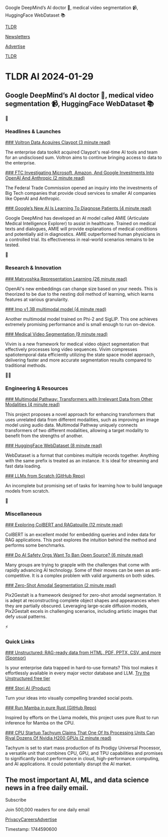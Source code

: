Google DeepMind’s AI doctor 🏥, medical video segmentation 📹, HuggingFace WebDataset 📚

[TLDR](/)

[Newsletters](/newsletters)

[Advertise](https://advertise.tldr.tech/)

[TLDR](/)

# TLDR AI 2024-01-29

## Google DeepMind’s AI doctor 🏥, medical video segmentation 📹, HuggingFace WebDataset 📚

🚀

### Headlines & Launches

[### Voltron Data Acquires Claypot (3 minute read)](https://venturebeat.com/data-infrastructure/exclusive-voltron-data-acquires-claypot-to-unlock-real-time-ai-with-modular-data-systems/?utm_source=tldrai)

The enterprise data toolkit acquired Claypot's real-time AI tools and team for an undisclosed sum. Voltron aims to continue bringing access to data to the enterprise.

[### FTC Investigating Microsoft, Amazon, And Google Investments Into OpenAI And Anthropic (2 minute read)](https://www.theverge.com/2024/1/25/24050693/ftc-investigating-microsoft-amazon-google-investments-openai-anthropic?utm_source=tldrai)

The Federal Trade Commission opened an inquiry into the investments of Big Tech companies that provide cloud services to smaller AI companies like OpenAI and Anthropic.

[### Google’s New AI Is Learning To Diagnose Patients (4 minute read)](https://spectrum.ieee.org/ai-doctor?utm_source=tldrai)

Google DeepMind has developed an AI model called AMIE (Articulate Medical Intelligence Explorer) to assist in healthcare. Trained on medical texts and dialogues, AMIE will provide explanations of medical conditions and potentially aid in diagnostics. AMIE outperformed human physicians in a controlled trial. Its effectiveness in real-world scenarios remains to be tested.

🧠

### Research & Innovation

[### Matryoshka Representation Learning (26 minute read)](https://arxiv.org/abs/2205.13147?utm_source=tldrai)

OpenAI's new embeddings can change size based on your needs. This is theorized to be due to the nesting doll method of learning, which learns features at various granularity.

[### Imp v1 3B multimodal model (4 minute read)](https://huggingface.co/MILVLG/imp-v1-3b?utm_source=tldrai)

Another multimodal model trained on Phi-2 and SigLIP. This one achieves extremely promising performance and is small enough to run on-device.

[### Medical Video Segmentation (9 minute read)](https://arxiv.org/abs/2401.14168v1?utm_source=tldrai)

Vivim is a new framework for medical video object segmentation that effectively processes long video sequences. Vivim compresses spatiotemporal data efficiently utilizing the state space model approach, delivering faster and more accurate segmentation results compared to traditional methods.

👨‍💻

### Engineering & Resources

[### Multimodal Pathway: Transformers with Irrelevant Data from Other Modalities (4 minute read)](https://ailab-cvc.github.io/M2PT/?utm_source=tldrai)

This project proposes a novel approach for enhancing transformers that uses unrelated data from different modalities, such as improving an image model using audio data. Multimodal Pathway uniquely connects transformers of two different modalities, allowing a target modality to benefit from the strengths of another.

[### HuggingFace WebDataset (8 minute read)](https://huggingface.co/docs/hub/datasets-webdataset?utm_source=tldrai)

WebDataset is a format that combines multiple records together. Anything with the same prefix is treated as an instance. It is ideal for streaming and fast data loading.

[### LLMs from Scratch (GitHub Repo)](https://github.com/rasbt/LLMs-from-scratch?utm_source=tldrai)

An incomplete but promising set of tasks for learning how to build language models from scratch.

🎁

### Miscellaneous

[### Exploring ColBERT and RAGatouille (12 minute read)](https://til.simonwillison.net/llms/colbert-ragatouille?utm_source=tldrai)

ColBERT is an excellent model for embedding queries and index data for RAG applications. This post explores the intuition behind the method and performs some benchmarks.

[### Do AI Safety Orgs Want To Ban Open Source? (6 minute read)](https://1a3orn.com/sub/machine-learning-bans.html?utm_source=tldrai)

Many groups are trying to grapple with the challenges that come with rapidly advancing AI technology. Some of their moves can be seen as anti-competitive. It is a complex problem with valid arguments on both sides.

[### Zero-Shot Amodal Segmentation (2 minute read)](https://gestalt.cs.columbia.edu/?utm_source=tldrai)

Pix2Gestalt is a framework designed for zero-shot amodal segmentation. It is adept at reconstructing complete object shapes and appearances when they are partially obscured. Leveraging large-scale diffusion models, Pix2Gestalt excels in challenging scenarios, including artistic images that defy usual patterns.

⚡️

### Quick Links

[### Unstructured: RAG-ready data from HTML, PDF, PPTX, CSV, and more (Sponsor)](https://unstructured.io/?utm_source=tldr-ai&amp;utm_medium=newsletter&amp;utm_campaign=tldr-ai_news_Q4_23&amp;utm_content=startup-1.22)

Is your enterprise data trapped in hard-to-use formats? This tool makes it effortlessly available in every major vector database and LLM. [Try the Unstructured free tier](https://unstructured.io/?utm_source=tldr-ai&utm_medium=newsletter&utm_campaign=tldr-ai_news_Q4_23&utm_content=startup-1.22)

[### Stori AI (Product)](https://storiai.com/?utm_source=tldrai)

Turn your ideas into visually compelling branded social posts.

[### Run Mamba in pure Rust (GitHub Repo)](https://github.com/LaurentMazare/mamba.rs?utm_source=tldrai)

Inspired by efforts on the Llama models, this project uses pure Rust to run inference for Mamba on the CPU.

[### CPU Startup Tachyum Claims That One Of Its Processing Units Can Rival Dozens Of Nvidia H200 GPUs (2 minute read)](https://www.techradar.com/pro/1100th-of-the-cost-cpu-startup-tachyum-claims-that-one-of-its-processing-units-can-rival-dozens-of-nvidia-h200-gpus-with-a-99-saving-that-could-turn-the-ai-market-on-its-head-if-true?utm_source=tldrai)

Tachyum is set to start mass production of its Prodigy Universal Processor, a versatile unit that combines CPU, GPU, and TPU capabilities and promises to significantly boost performance in cloud, high-performance computing, and AI applications. It could potentially disrupt the AI market.

## The most important AI, ML, and data science news in a free daily email.

Subscribe

Join 500,000 readers for one daily email

[Privacy](/privacy)[Careers](https://jobs.ashbyhq.com/tldr.tech)[Advertise](/ai/advertise)

Timestamp: 1744590600